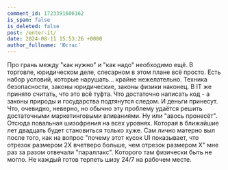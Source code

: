```yaml
---
comment_id: 1723391606162
is_spam: false
is_deleted: false
post: /enter-it/
date: 2024-08-11 15:53:26 +0000
author_fullname: 'Юстас'
---
```


Про грань между "как нужно" и "как надо" необходимо ещё.
В торговле, юридическом деле, слесарном в этом плане всё просто. Есть набор условий, которые нарушать... крайне нежелательно. Техника безопасности, законы юридические, законы физики наконец.
В IT же принято считать, что это всё туфта. Что достаточно написать код - а законы природы и государства подтянутся следом. И деньги принесут. Что, очевидно, неверно, но обычно эту проблему удаётся решить достаточными маркетинговыми вливаниями. Ну или "авось пронесёт".
Отсюда повальная шизофрения на всех уровнях. Которая в ближайшие лет двадцать будет становиться только хуже.
Сам лично матерно выл после того, как на вопрос "почему этот кусок UI показывает, что  отрезок размером 2X вчетверо больше, чем отрезок размером X" мне раз за разом отвечали "параллакс". Которого там физически быть не могло.
Не каждый готов терпеть шизу 24/7 на рабочем месте.
